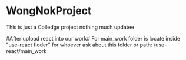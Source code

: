 # WongNokProject
This is just a Colledge project nothing much
updatee 

#After upload react into our work#
For main_work folder is locate inside "use-react floder" for whoever ask about this folder
or path: /use-react/main_work
